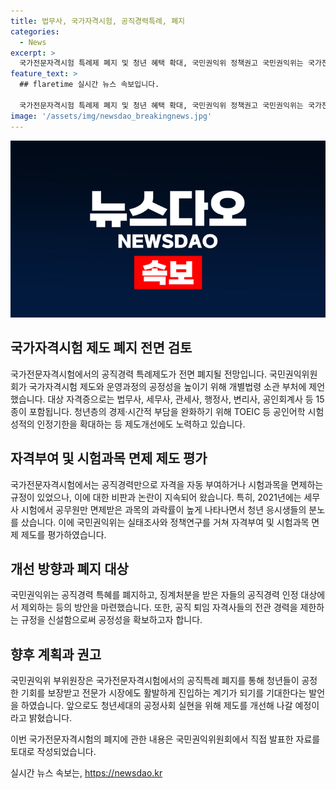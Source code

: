 ```yaml
---
title: 법무사, 국가자격시험, 공직경력특례, 폐지
categories:
  - News
excerpt: >
  국가전문자격시험 특례제 폐지 및 청년 혜택 확대, 국민권익위 정책권고 국민권익위는 국가전문자격시험의 특례제도를 폐지하고, 공정성을 높이기 위한 방안을 기획재정부·고용노동부 등에 권고했다. 법무사, 세무사, 관세사 등 15종의 자격증이 대상으로, 특히 청년층의 시험부담 완화와 공직경력 특례 문제를 다루며 청년들에게 공정한 기회를 제공하고자 한다. 현재의 특례규정을 폐지하고, 공직 퇴임자격사의 경력 악용을 방지하기 위한 조치도 포함된다. 국민권익위 부위원장은 청년들의 공정한 기회 보장을 위해 계속해서 제도를 개선해 갈 것이라 밝혔다.
feature_text: >
  ## flaretime 실시간 뉴스 속보입니다.

  국가전문자격시험 특례제 폐지 및 청년 혜택 확대, 국민권익위 정책권고 국민권익위는 국가전문자격시험의 특례제도를 폐지하고, 공정성을 높이기 위한 방안을 기획재정부·고용노동부 등에 권고했다. 법무사, 세무사, 관세사 등 15종의 자격증이 대상으로, 특히 청년층의 시험부담 완화와 공직경력 특례 문제를 다루며 청년들에게 공정한 기회를 제공하고자 한다. 현재의 특례규정을 폐지하고, 공직 퇴임자격사의 경력 악용을 방지하기 위한 조치도 포함된다. 국민권익위 부위원장은 청년들의 공정한 기회 보장을 위해 계속해서 제도를 개선해 갈 것이라 밝혔다.
image: '/assets/img/newsdao_breakingnews.jpg'
---
```


<p><img src="/assets/img/newsdao_breakingnews.jpg" alt="flaretime 속보" /></p>

<h2 data-ke-size="size26">국가자격시험 제도 폐지 전면 검토</h2>

<p>국가전문자격시험에서의 공직경력 특례제도가 전면 폐지될 전망입니다. 국민권익위원회가 국가자격시험 제도와 운영과정의 공정성을 높이기 위해 개별법령 소관 부처에 제언했습니다. 대상 자격증으로는 법무사, 세무사, 관세사, 행정사, 변리사, 공인회계사 등 15종이 포함됩니다. 청년층의 경제·시간적 부담을 완화하기 위해 TOEIC 등 공인어학 시험성적의 인정기한을 확대하는 등 제도개선에도 노력하고 있습니다.</p>

<h2 data-ke-size="size26">자격부여 및 시험과목 면제 제도 평가</h2>

<p>국가전문자격시험에서는 공직경력만으로 자격을 자동 부여하거나 시험과목을 면제하는 규정이 있었으나, 이에 대한 비판과 논란이 지속되어 왔습니다. 특히, 2021년에는 세무사 시험에서 공무원만 면제받은 과목의 과락률이 높게 나타나면서 청년 응시생들의 분노를 샀습니다. 이에 국민권익위는 실태조사와 정책연구를 거쳐 자격부여 및 시험과목 면제 제도를 평가하였습니다.</p>

<h2 data-ke-size="size26">개선 방향과 폐지 대상</h2>

<p>국민권익위는 공직경력 특혜를 폐지하고, 징계처분을 받은 자들의 공직경력 인정 대상에서 제외하는 등의 방안을 마련했습니다. 또한, 공직 퇴임 자격사들의 전관 경력을 제한하는 규정을 신설함으로써 공정성을 확보하고자 합니다.</p>

<h2 data-ke-size="size26">향후 계획과 권고</h2>

<p>국민권익위 부위원장은 국가전문자격시험에서의 공직특례 폐지를 통해 청년들이 공정한 기회를 보장받고 전문가 시장에도 활발하게 진입하는 계기가 되기를 기대한다는 발언을 하였습니다. 앞으로도 청년세대의 공정사회 실현을 위해 제도를 개선해 나갈 예정이라고 밝혔습니다.</p>

<p>이번 국가전문자격시험의 폐지에 관한 내용은 국민권익위원회에서 직접 발표한 자료를 토대로 작성되었습니다.</p>
실시간 뉴스 속보는, <a href="https://newsdao.kr" rel="dofollow">https://newsdao.kr</a>


